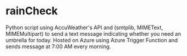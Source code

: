 # rainCheck
Python script using AccuWeather's API and (smtplib, MIMEText, MIMEMultipart) to send a text message indicating whether you need an umbrella for today. Hosted on Azure using Azure Trigger Function and sends message at 7:00 AM every morning.
